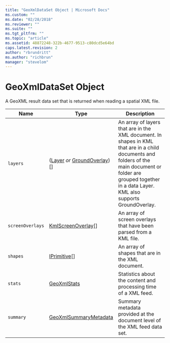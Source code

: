 ```yaml
---
title: "GeoXmlDataSet Object | Microsoft Docs"
ms.custom: ""
ms.date: "02/28/2018"
ms.reviewer: ""
ms.suite: ""
ms.tgt_pltfrm: ""
ms.topic: "article"
ms.assetid: 48872248-322b-4677-9513-c80dcd5e64bd
caps.latest.revision: 2
author: "rbrundritt"
ms.author: "richbrun"
manager: "stevelom"
---
```

# GeoXmlDataSet Object
A GeoXML result data set that is returned when reading a spatial XML file.

| Name           | Type                        | Description             |
|----------------|-----------------------------|-------------------------|
| `layers`         | ([Layer](../v8-web-control/layer-class.md) _or_ [GroundOverlay](../v8-web-control/groundoverlay-class.md))\[\] | An array of layers that are in the XML document. In shapes in KML that are in a child documents and folders of the main document or folder are grouped together in a data Layer. KML also supports GroundOverlay. |
| `screenOverlays` | [KmlScreenOverlay](../v8-web-control/kmlscreenoverlay-class.md)\[\]        | An array of screen overlays that have been parsed from a KML file.              |
| `shapes`         | [IPrimitive](../v8-web-control/iprimitive-class.md)\[\]              | An array of shapes that are in the XML document.                                |
| `stats`          | [GeoXmlStats](../v8-web-control/geoxmlstats-object.md)                 | Statistics about the content and processing time of a XML feed.                 |
| `summary`        | [GeoXmlSummaryMetadata](../v8-web-control/geoxmlsummarymetadata-object.md)       | Summary metadata provided at the document level of the XML feed data set.       |